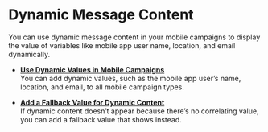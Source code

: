 

# Dynamic Message Content

You can use dynamic message content in your mobile campaigns to display the
value of variables like mobile app user name, location, and email dynamically.

  * **[Use Dynamic Values in Mobile Campaigns](https://help.salesforce.com/s/articleView?id=sf.mc_pers_mobile_campaign_dynamic_values.htm&language=en_US&type=5)**  
You can add dynamic values, such as the mobile app user’s name, location, and
email, to all mobile campaign types.

  * **[Add a Fallback Value for Dynamic Content](https://help.salesforce.com/s/articleView?id=sf.mc_pers_mobile_campaign_dynamic_values_add_fallback_value.htm&language=en_US&type=5)**  
If dynamic content doesn’t appear because there’s no correlating value, you
can add a fallback value that shows instead.

